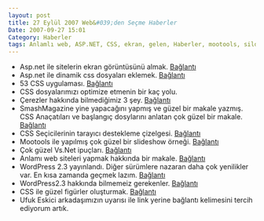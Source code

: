 ```yaml
---
layout: post
title: 27 Eylül 2007 Web&#039;den Seçme Haberler
Date: 2007-09-27 15:01
Category: Haberler
tags: Anlamlı web, ASP.NET, CSS, ekran, gelen, Haberler, mootools, sildeshow
---
```


-   Asp.net ile sitelerin ekran görüntüsünü almak. [Bağlantı][]
-   Asp.net ile dinamik css dosyaları eklemek. [Bağlantı][1]
-   53 CSS uygulaması. [Bağlantı][2]
-   CSS dosyalarımızı optimize etmenin bir kaç yolu. 
-   Çerezler hakkında bilmediğimiz 3 şey. [Bağlantı][4]
-   SmashMagazine yine yapacağını yapmış ve güzel bir makale yazmış. CSS
    Anaçatıları ve başlangıç dosylarını anlatan çok güzel bir makale.
    [Bağlantı][5]
-   CSS Seçicilerinin tarayıcı destekleme çizelgesi. [Bağlantı][6]
-   Mootools ile yapılmış çok güzel bir slideshow örneği. [Bağlantı][7]
-   Çok güzel Vs.Net ipuçları. [Bağlantı][8]
-   Anlamı web siteleri yapmak hakkında bir makale. [Bağlantı][9]
-   WordPress 2.3 yayınlandı. Diğer sürümlere nazaran daha çok
    yenilikler var. En kısa zamanda geçmek lazım. [Bağlantı][10]
-   WordPress2.3 hakkında bilmemeiz gerekenler. [Bağlantı][11]
-   CSS ile güzel figürler oluşturmak. [Bağlantı][12]
-   Ufuk Eskici arkadaşımızın uyarısı ile link yerine bağlantı
    kelimesini tercih ediyorum artık.


  [Bağlantı]: http://www.codegod.de/WebAppCodeGod/screenshot-of-webpage-with-aspnet-AID398.aspx
    "asp.net ile ekran görüntüsü almak"
  [1]: http://west-wind.com/weblog/posts/158367.aspx
    "asp.net ile dinamik css eklemek"
  [2]: http://www.smashingmagazine.com/2007/01/19/53-css-techniques-you-couldnt-live-without/
    "53 css uygulaması"
  [4]: http://www.sitepoint.com/blogs/2007/09/24/3-things-about-cookies-you-may-not-know/
    "çerezler"
  [5]: http://www.smashingmagazine.com/2007/09/21/css-frameworks-css-reset-design-from-scratch/
    "CSS anaçatıları ve başlangıç dosyaları"
  [6]: http://dev.l-c-n.com/CSS3-selectors/browser-support.php
    "css seçici çizelgesi"
  [7]: http://www.e2interactive.com/e2_photo_gallery/ "slideshow"
  [8]: http://www.chinhdo.com/chinh/blog/20070920/top-11-visual-studio-2005-ide-tips-and-tricks-to-make-you-a-more-productive-developer/
    "Vs.net ipuçları"
  [9]: http://www.readwriteweb.com/archives/the_top-down_semantic_web.php
    "Anlamlı web"
  [10]: http://wordpress.org/development/2007/09/wordpress-23/
    "wordPress 2.3"
  [11]: http://technosailor.com/10-things-you-need-to-know-about-wordpress-23/
    "WordPress 2.3 hakkında bilmemeiz gereknler"
  [12]: http://www.alistapart.com/articles/figurehandler
    "güzel figürler oluşturmak"
